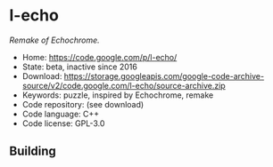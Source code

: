 # l-echo

_Remake of Echochrome._

- Home: https://code.google.com/p/l-echo/
- State: beta, inactive since 2016
- Download: https://storage.googleapis.com/google-code-archive-source/v2/code.google.com/l-echo/source-archive.zip
- Keywords: puzzle, inspired by Echochrome, remake
- Code repository: (see download)
- Code language: C++
- Code license: GPL-3.0

## Building

